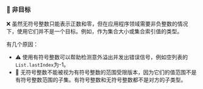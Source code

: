 
### 🚫 非目标

❌ 虽然无符号整数只能表示正数和零，但在应用程序领域需要非负整数的情况下，使用它们并不是一个目标。例如，作为集合大小或集合索引值的类型。

有几个原因：

* ⚠️ 使用有符号整数可以帮助检测意外溢出并发出错误信号，例如空列表的`List.lastIndex`为-1。
* 🔄 无符号整数不能被视为有符号整数的范围受限版本，因为它们的值范围不是有符号整数范围的子集。有符号整数和无符号整数都不是对方的子类型。